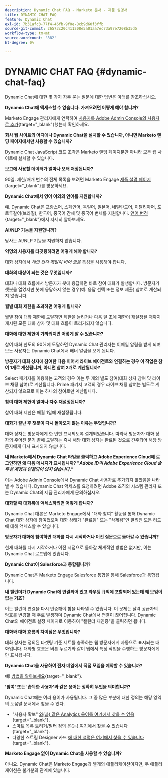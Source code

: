 ```yaml
---
description: Dynamic Chat FAQ - Marketo 문서 - 제품 설명서
title: DYNAMIC CHAT FAQ
feature: Dynamic Chat
exl-id: 7b31afc3-77f4-46fb-9f0e-8cb9d60f3ffb
source-git-commit: 26573c20c411208e5a01aa7ec73a97e7208b35d5
workflow-type: tm+mt
source-wordcount: '882'
ht-degree: 0%

---
```


# DYNAMIC CHAT FAQ {#dynamic-chat-faq}

Dynamic Chat에 대한 몇 가지 자주 묻는 질문에 대한 답변은 아래를 참조하십시오.

**Dynamic Chat에 액세스할 수 없습니다. 가져오려면 어떻게 해야 합니까?**

Marketo Engage 관리자에게 연락하여 [사용자를 Adobe Admin Console의 사용자로 추가](/help/marketo/product-docs/demand-generation/dynamic-chat/setup-and-configuration/add-or-remove-chat-users.md#add-a-chat-user){target="_blank"}했는지 확인하세요.

**회사 웹 사이트의 어디에나 Dynamic Chat을 설치할 수 있습니까, 아니면 Marketo 랜딩 페이지에서만 사용할 수 있습니까?**

Dynamic Chat JavaScript 코드 조각은 Marketo 랜딩 페이지뿐만 아니라 모든 웹 사이트에 설치할 수 있습니다.

**보고에 사용할 데이터가 얼마나 오래 저장됩니까?**

90일. 제한/매개 변수의 전체 목록을 보려면 Marketo Engage [제품 설명 페이지](https://helpx.adobe.com/legal/product-descriptions/adobe-marketo-engage---product-description.html){target="_blank"}를 방문하세요.

**Dynamic Chat에서 영어 이외의 언어를 지원합니까?**

예. Dynamic Chat은 프랑스어, 스페인어, 독일어, 일본어, 네덜란드어, 이탈리아어, 포르투갈어(브라질), 한국어, 중국어 간체 및 중국어 번체를 지원합니다. [언어 변경](/help/marketo/product-docs/demand-generation/dynamic-chat/dynamic-chat-overview.md#changing-the-language){target="_blank"}에서 자세히 알아보세요.

**AI/NLP 기능을 지원합니까?**

당사는 AI/NLP 기능을 지원하지 않습니다.

**익명의 사용자를 타깃팅하려면 어떻게 해야 합니까?**

대화 상자에서 _개인 전자 메일이 비어 있음_ 특성을 사용해야 합니다.

**대화의 대상이 되는 것은 무엇입니까?**

대화나 대화 흐름에서 방문자가 봇에 응답하면 바로 참여 대화가 발생합니다. 방문자가 챗봇을 열었지만 봇에 응답하지 않는 경우(예: 응답 선택 또는 정보 제출) 참여로 계산되지 않습니다.

**월별 대화 제한을 초과하면 어떻게 됩니까?**

월별 참여 대화 제한에 도달하면 제한을 늘리거나 다음 달 초에 제한이 재설정될 때까지 게시된 모든 대화 상자 및 대화 흐름이 트리거되지 않습니다.

**대화에 대한 제한이 가까워지면 어떻게 알 수 있습니까?**

참여 대화 한도의 90%에 도달하면 Dynamic Chat 관리자는 이메일 알림을 받게 되며 모든 사용자는 Dynamic Chat에서 배너 알림을 보게 됩니다.

**방문자가 대화 상자에 참여한 다음 이어서 라이브 에이전트와 연결하는 경우 이 작업은 참여 1개로 계산됩니까, 아니면 참여 2개로 계산됩니까?**

Select 패키지를 이용하는 고객의 경우 이는 두 개의 별도 참여(대화 상자 참여 및 라이브 채팅 참여)로 계산됩니다. Prime 패키지 고객의 경우 라이브 채팅 참여는 별도로 계산되지 않으므로 이는 하나의 참여로만 계산됩니다.

**참여 대화 제한이 얼마나 자주 재설정됩니까?**

참여 대화 제한은 매월 1일에 재설정됩니다.

**대화가 끝난 후 챗봇이 다시 돌아오지 않는 이유는 무엇입니까?**

대화 상자는 방문자에게 한 번만 표시되도록 설계되었습니다. 따라서 방문자가 대화 상자의 주어진 분기 끝에 도달하는 즉시 해당 대화 상자는 완료된 것으로 간주되어 해당 방문자에게 다시 표시되지 않습니다.

**내 Marketo에서 Dynamic Chat 타일을 클릭하고 Adobe Experience Cloud에 로그인하면 왜 다음 메시지가 표시됩니까? &quot;_Adobe ID이 Adobe Experience Cloud 솔루션 계정과 연결되어 있지 않습니다_.&quot;**

이는 Adobe Admin Console에서 Dynamic Chat 사용자로 추가되지 않았음을 나타낼 수 있습니다. Dynamic Chat 액세스를 요청하려면 Adobe 조직의 시스템 관리자 또는 Dynamic Chat의 제품 관리자에게 문의하십시오.

**대화할 때 대화록에 액세스하려면 어떻게 합니까?**

Dynamic Chat 대본은 Marketo Engage에서 &quot;대화 참여&quot; 활동을 통해 Dynamic Chat 대화 상자에 참여했으며 대화 상태가 &quot;완료됨&quot; 또는 &quot;삭제됨&quot;인 알려진 모든 리드에 대해 액세스할 수 있습니다.

**방문자가 대화에 참여하면 대화를 다시 시작하거나 이전 질문으로 돌아갈 수 있습니까?**

현재 대화를 다시 시작하거나 이전 시점으로 돌아갈 체계적인 방법은 없지만, 이는 Dynamic Chat 로드맵에 있습니다.

**Dynamic Chat이 Salesforce과 통합됩니까?**

Dynamic Chat은 Marketo Engage Salesforce 통합을 통해 Salesforce과 통합됩니다.

**내 캘린더가 Dynamic Chat에 연결되어 있고 라우팅 규칙에 포함되어 있는데 왜 모임이 없는 거죠?**

이는 캘린더 연결을 다시 인증해야 함을 나타낼 수 있습니다. 이 문제는 달력 공급자의 암호를 변경할 때 주로 발생하며 Dynamic Chat에서 연결이 끊어집니다. Dynamic Chat의 에이전트 설정 페이지로 이동하여 &quot;캘린더 재인증&quot;을 클릭하면 됩니다.

**대화와 대화 흐름의 차이점은 무엇입니까?**

대화 상자는 정의된 타겟팅 기준 세트를 충족하는 웹 방문자에게 자동으로 표시되는 대화입니다. 대화형 흐름은 버튼 누르기와 같이 웹에서 특정 작업을 수행하는 방문자에게만 표시됩니다.

**Dynamic Chat을 사용하여 전자 메일에서 직접 모임을 예약할 수 있습니까?**

예! [방법을 알아보세요](https://nation.marketo.com/t5/product-blogs/using-dynamic-chat-conversational-flows-for-meeting-booking/ba-p/340936){target="_blank"}.

**&#39;참여&#39; 또는 &#39;습득한 사용자&#39;와 같은 용어는 정확히 무엇을 의미합니까?**

Dynamic Chat에는 여러 용어가 사용됩니다. 그 중 많은 부분에 대한 정의는 해당 영역의 도움말 문서에서 찾을 수 있다.

* &quot;사용자 확보&quot; [와(과) 같은 Analytics 용어를 여기에서 찾을 수 있음](/help/marketo/product-docs/demand-generation/dynamic-chat/analytics.md#definitions){target="_blank"}.
* 스마트 목록 트리거/필터 정의 [은(는) 여기에서 찾을 수 있습니다](/help/marketo/product-docs/demand-generation/dynamic-chat/dynamic-chat-activities.md#definitions){target="_blank"}.
* 다양한 스트림 Designer 카드 [에 대한 설명은 여기에서 찾을 수 있습니다](/help/marketo/product-docs/demand-generation/dynamic-chat/automated-chat/stream-designer.md#stream-designer-cards){target="_blank"}.

**Marketo Engage 없이 Dynamic Chat을 사용할 수 있습니까?**

아니요. Dynamic Chat은 Marketo Engage과 별개의 애플리케이션이지만, 두 애플리케이션은 불가분의 관계에 있습니다.
